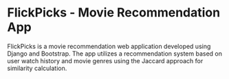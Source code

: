 # FlickPicks - Movie Recommendation App
FlickPicks is a movie recommendation web application developed using Django and Bootstrap. The app utilizes a recommendation system based on user watch history and movie genres using the Jaccard approach for similarity calculation.
